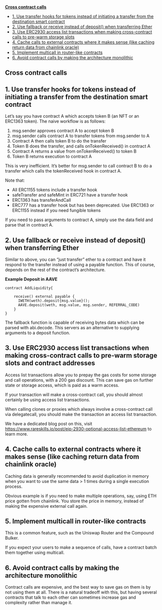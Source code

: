 [**Cross contract calls**](##Cross%20contract%20calls)

- [1. Use transfer hooks for tokens instead of initiating a transfer from the destination smart contract](##1.%20Use%20transfer%20hooks%20for%20tokens%20instead%20of%20initiating%20a%20transfer%20from%20the%20destination%20smart%20contract)
- [2. Use fallback or receive instead of deposit() when transferring Ether](##2.%20Use%20fallback%20or%20receive%20instead%20of%20deposit()%20when%20transferring%20Ether)
- [3. Use ERC2930 access list transactions when making cross-contract calls to pre-warm storage slots](##3.%20Use%20ERC2930%20access%20list%20transactions%20when%20making%20cross-contract%20calls%20to%20pre-warm%20storage%20slots%20and%20contract%20addresses)
- [4. Cache calls to external contracts where it makes sense (like caching return data from chainlink oracle)](##4.%20Cache%20calls%20to%20external%20contracts%20where%20it%20makes%20sense%20(like%20caching%20return%20data%20from%20chainlink%20oracle))
- [5. Implement multicall in router-like contracts](##5.%20Implement%20multicall%20in%20router-like%20contracts)
- [6. Avoid contract calls by making the architecture monolithic](##6.%20Avoid%20contract%20calls%20by%20making%20the%20architecture%20monolithic)


## Cross contract calls

## 1. Use transfer hooks for tokens instead of initiating a transfer from the destination smart contract

Let’s say you have contract A which accepts token B (an NFT or an ERC1363 token). The naive workflow is as follows:

1. msg.sender approves contract A to accept token B
2. msg.sender calls contract A to transfer tokens from msg.sender to A
3. Contract A then calls token B to do the transfer
4. Token B does the transfer, and calls onTokenReceived() in contract A
5. Contract A returns a value from onTokenReceived() to token B
6. Token B returns execution to contract A

This is very inefficient. It’s better for msg.sender to call contract B to do a transfer which calls the tokenReceived hook in contract A.

Note that:

- All ERC1155 tokens include a transfer hook
- safeTransfer and safeMint in ERC721 have a transfer hook
- ERC1363 has transferAndCall
- ERC777 has a transfer hook but has been deprecated. Use ERC1363 or ERC1155 instead if you need fungible tokens

If you need to pass arguments to contract A, simply use the data field and parse that in contract A.

## 2. Use fallback or receive instead of deposit() when transferring Ether

Similar to above, you can “just transfer” ether to a contract and have it respond to the transfer instead of using a payable function. This of course, depends on the rest of the contract’s architecture.

**Example Deposit in AAVE**

```
contract AddLiquidity{

    receive() external payable {
      IWETH(weth).deposit{msg.value}();
      AAVE.deposit(weth, msg.value, msg.sender, REFERRAL_CODE)
    }
}
```

The fallback function is capable of receiving bytes data which can be parsed with abi.decode. This servers as an alternative to supplying arguments to a deposit function.

## 3. Use ERC2930 access list transactions when making cross-contract calls to pre-warm storage slots and contract addresses

Access list transactions allow you to prepay the gas costs for some storage and call operations, with a 200 gas discount. This can save gas on further state or storage access, which is paid as a warm access.

If your transaction will make a cross-contract call, you should almost certainly be using access list transactions.

When calling clones or proxies which always involve a cross-contract call via delegatecall, you should make the transaction an access list transaction.

We have a dedicated blog post on this, visit https://www.rareskills.io/post/eip-2930-optional-access-list-ethereum to learn more.

## 4. Cache calls to external contracts where it makes sense (like caching return data from chainlink oracle)

Caching data is generally recommended to avoid duplication in memory when you want to use the same data > 1 times during a single execution process.

Obvious example is if you need to make multiple operations, say, using ETH price gotten from chainlink. You store the price in memory, instead of making the expensive external call again.

## 5. Implement multicall in router-like contracts

This is a common feature, such as the Uniswap Router and the Compound Bulker.

If you expect your users to make a sequence of calls, have a contract batch them together using multicall.

## 6. Avoid contract calls by making the architecture monolithic

Contract calls are expensive, and the best way to save gas on them is by not using them at all. There is a natural tradeoff with this, but having several contracts that talk to each other can sometimes increase gas and complexity rather than manage it.

